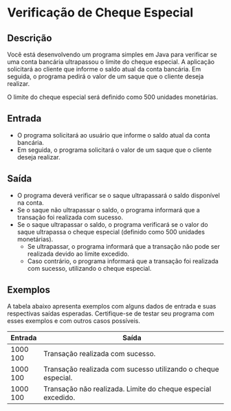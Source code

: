 # Verificação de Cheque Especial

## Descrição
Você está desenvolvendo um programa simples em Java para verificar se uma conta bancária ultrapassou o limite do cheque especial. A aplicação solicitará ao cliente que informe o saldo atual da conta bancária. Em seguida, o programa pedirá o valor de um saque que o cliente deseja realizar.

O limite do cheque especial será definido como 500 unidades monetárias.

## Entrada
- O programa solicitará ao usuário que informe o saldo atual da conta bancária.
- Em seguida, o programa solicitará o valor de um saque que o cliente deseja realizar.

## Saída
- O programa deverá verificar se o saque ultrapassará o saldo disponível na conta.
- Se o saque não ultrapassar o saldo, o programa informará que a transação foi realizada com sucesso.
- Se o saque ultrapassar o saldo, o programa verificará se o valor do saque ultrapassa o cheque especial (definido como 500 unidades monetárias).
    * Se ultrapassar, o programa informará que a transação não pode ser realizada devido ao limite excedido.
    * Caso contrário, o programa informará que a transação foi realizada com sucesso, utilizando o cheque especial.
    
## Exemplos
A tabela abaixo apresenta exemplos com alguns dados de entrada e suas respectivas saídas esperadas. Certifique-se de testar seu programa com esses exemplos e com outros casos possíveis.


| Entrada       | Saída                                                         | 
|---------------|---------------------------------------------------------------|
| 1000 <br> 100 | Transação realizada com sucesso.                              |
| 1000 <br> 100 | Transação realizada com sucesso utilizando o cheque especial. | 
| 1000 <br> 100 | Transação não realizada. Limite do cheque especial excedido.  |   
